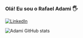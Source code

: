 ### Olá! Eu sou o Rafael Adami 🖐️

[![LinkedIn](https://img.shields.io/badge/LinkedIn-0077B5?style=for-the-badge&logo=linkedin&logoColor=white)](https://www.linkedin.com/in/adamirapha/)

![Adami GitHub stats](https://github-readme-stats.vercel.app/api?username=AdamiDev&show_icons=true&theme=dark)
